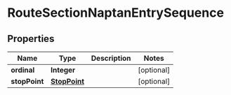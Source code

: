 
# RouteSectionNaptanEntrySequence

## Properties
Name | Type | Description | Notes
------------ | ------------- | ------------- | -------------
**ordinal** | **Integer** |  |  [optional]
**stopPoint** | [**StopPoint**](StopPoint.md) |  |  [optional]



